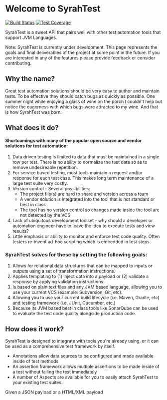 # Welcome to SyrahTest

[![Build Status](https://travis-ci.org/SyrahTest/syrahtest-jvm.svg?branch=master)](https://travis-ci.org/SyrahTest/syrahtest-jvm)
[![Test Coverage](https://img.shields.io/codecov/c/github/SyrahTest/syrahtest-jvm.svg)](https://codecov.io/github/SyrahTest)

SyrahTest is a sweet API that pairs well with other test automation tools that support JVM Languages.

Note: SyrahTest is currently under development.  This page represents the goals and final deliverables of the project at some point in the future.  If you are interested in any of the features please provide feedback or consider contributing.

## Why the name?

Great test automation solutions should be very easy to author and maintain tests.  To be effective they should catch bugs as quickly as possible.  One summer night while enjoying a glass of wine on the porch I couldn't help but notice the eagerness with which bugs were attracted to my wine.  And that is how SyrahTest was born.

## What does it do?

#### Shortcomings with many of the popular open source and vendor solutions for test automation:
1. Data driven testing is limited to data that must be maintained in a single row per test.  There is no ability to normalize the test data so as to remove undesireable repetition.
1. For service based testing, most tools maintain a request and/or response for each test case.  This makes long term maintenance of a large test suite very costly.
1. Version control - Several possibilities:
    * The project file(s) are hard to share and version across a team
    * A vendor solution is integrated into the tool that is not standard or best in class
    * The tool has no version control so changes made inside the tool are not detected by the VCS
1. Lack of ubiquitous development toolset - why should a developer or automation engineer have to leave the idea to execute tests and view results?
1. Little emphasis or ability to monitor and enforce test code quality.  Often testers re-invent ad-hoc scripting which is embedded in test steps.

### SyrahTest solves for these by setting the following goals:

1. Allows for relational data structures that can be mapped to inputs or outputs using a set of transformation instructions.
1. Applies templating to (1) inject data into a payload or (2) validate a response by applying validation instructions.
1. Is based on plain text files and any JVM based language, allowing you to use your current VCS (example: Subversion, Git, etc).
1. Allowing you to use your current build lifecycle (i.e. Maven, Gradle, etc) and testing framework (i.e. JUnit, Cucumber, etc.)
1. Because its JVM based best in class tools like SonarQube can be used to evaluate the test code quality alongside production code.

## How does it work?

SyrahTest is designed to integrate with tools you're already using, or it can be used as a comprehensive test framework by itself.

* Annotations allow data sources to be configured and made available inside of test methods
* An assertion framework allows multiple assertions to be made inside of a test without failing the test immediately 
* A number of Aspects are available for you to easily attach SyrahTest to your existing test suites.



Given a JSON payload or a HTML/XML payload

